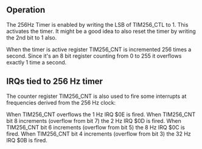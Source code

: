 ## Operation

The 256Hz Timer is enabled by writing the LSB of TIM256_CTL to 1. This activates the timer. It might be a good idea to also reset the timer by writing the 2nd bit to 1 also.

When the timer is active register TIM256_CNT is incremented 256 times a second. Since it's an 8 bit register counting from 0 to 255 it overflows exactly 1 time a second.

## IRQs tied to 256 Hz timer

The counter register TIM256_CNT is also used to fire some interrupts at frequencies derived from the 256 Hz clock:

When TIM256_CNT overflows the 1 Hz IRQ $0E is fired.
When TIM256_CNT bit 8 increments (overflow from bit 7) the 2 Hz IRQ $0D
is fired.
When TIM256_CNT bit 6 increments (overflow from bit 5) the 8 Hz IRQ $0C
is fired.
When TIM256_CNT bit 4 increments (overflow from bit 3) the 32 Hz IRQ
$0B is fired.

